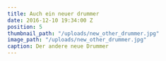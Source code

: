 ```yaml
---
title: Auch ein neuer drummer
date: 2016-12-10 19:34:00 Z
position: 5
thumbnail_path: "/uploads/new_other_drummer.jpg"
image_path: "/uploads/new_other_drummer.jpg"
caption: Der andere neue Drummer
---
```


